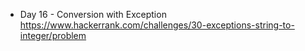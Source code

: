 - Day 16 - Conversion with Exception <br />
  https://www.hackerrank.com/challenges/30-exceptions-string-to-integer/problem